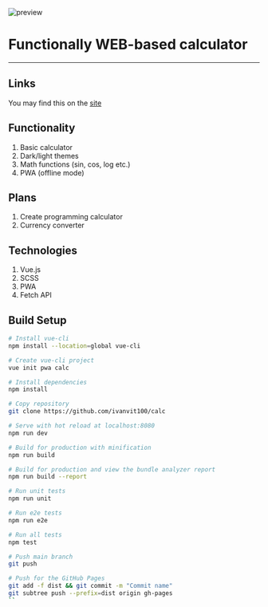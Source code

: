 ![preview](https://calc.ivanvit.ru/static/preview.png)
# Functionally WEB-based calculator

---

## Links
You may find this on the [site](https://calc.ivanvit.ru)

## Functionality
1. Basic calculator
2. Dark/light themes
3. Math functions (sin, cos, log etc.)
4. PWA (offline mode)

## Plans
1. Create programming calculator
2. Currency converter

## Technologies
1. Vue.js
2. SCSS
3. PWA
4. Fetch API

## Build Setup

``` bash
# Install vue-cli 
npm install --location=global vue-cli

# Create vue-cli project
vue init pwa calc

# Install dependencies
npm install

# Copy repository
git clone https://github.com/ivanvit100/calc

# Serve with hot reload at localhost:8080
npm run dev

# Build for production with minification
npm run build

# Build for production and view the bundle analyzer report
npm run build --report

# Run unit tests
npm run unit

# Run e2e tests
npm run e2e

# Run all tests
npm test

# Push main branch
git push

# Push for the GitHub Pages
git add -f dist && git commit -m "Commit name"
git subtree push --prefix=dist origin gh-pages
``